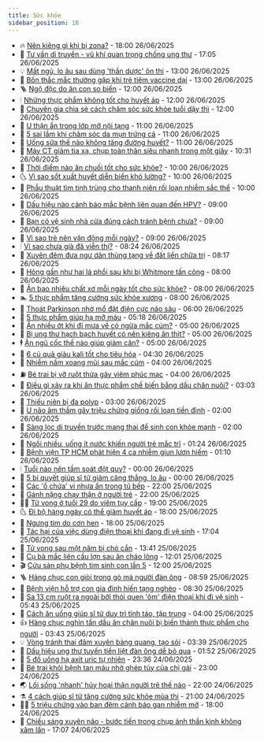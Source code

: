 ```yaml
---
title: Sức khỏe
sidebar_position: 10
---
```


<!-- vnexpress-suc-khoe:START -->
- 🔥 [Nên kiêng gì khi bị zona?](https://vnexpress.net/suc-khoe-cam-nang-nen-kieng-gi-khi-bi-zona-4906442.html) - 18:00 26/06/2025
- 🥰 [Tư vấn di truyền - vũ khí quan trọng chống ung thư](https://vnexpress.net/tu-van-di-truyen-vu-khi-quan-trong-chong-ung-thu-4906082.html) - 17:05 26/06/2025
- 💡 [Mất ngủ, lo âu sau dùng &#39;thần dược&#39; ôn thi](https://vnexpress.net/mat-ngu-lo-au-sau-dung-than-duoc-on-thi-4904940.html) - 13:00 26/06/2025
- 🤗 [Bốn thắc mắc thường gặp khi trẻ tiêm vaccine dại](https://vnexpress.net/bon-thac-mac-thuong-gap-khi-tre-tiem-vaccine-dai-4906746.html) - 13:00 26/06/2025
- 🪜 [Ngộ độc do ăn con so biển](https://vnexpress.net/ngo-doc-do-an-con-so-bien-4906588.html) - 12:00 26/06/2025
- 🕯 [Những thực phẩm không tốt cho huyết áp](https://vnexpress.net/nhung-thuc-pham-khong-tot-cho-huyet-ap-4906683.html) - 12:00 26/06/2025
- 🤭 [Chuyên gia chia sẻ cách chăm sóc sức khỏe tuổi dậy thì](https://vnexpress.net/chuyen-gia-chia-se-cach-cham-soc-suc-khoe-tuoi-day-thi-4906658.html) - 12:00 26/06/2025
- 👀 [U thận ẩn trong lớp mỡ nội tạng](https://vnexpress.net/u-than-an-trong-lop-mo-noi-tang-4906692.html) - 11:00 26/06/2025
- 🌋 [5 sai lầm khi chăm sóc da mụn trứng cá](https://vnexpress.net/5-sai-lam-khi-cham-soc-da-mun-trung-ca-4906687.html) - 11:00 26/06/2025
- 🫶 [Uống sữa thế nào không tăng đường huyết?](https://vnexpress.net/uong-sua-the-nao-khong-tang-duong-huyet-4906666.html) - 11:00 26/06/2025
- 🦆 [Máy CT giảm tia xạ, chụp toàn thân siêu nhanh trong một giây](https://vnexpress.net/may-ct-giam-tia-xa-chup-toan-than-sieu-nhanh-trong-mot-giay-4906643.html) - 10:31 26/06/2025
- 🚀 [Thời điểm nào ăn chuối tốt cho sức khỏe?](https://vnexpress.net/thoi-diem-nao-an-chuoi-tot-cho-suc-khoe-4906661.html) - 10:00 26/06/2025
- 🌜 [Vì sao sốt xuất huyết diễn biến khó lường?](https://vnexpress.net/vi-sao-sot-xuat-huyet-dien-bien-kho-luong-4906599.html) - 10:00 26/06/2025
- 🧰 [Phẫu thuật tìm tinh trùng cho thanh niên rối loạn nhiễm sắc thể](https://vnexpress.net/phau-thuat-tim-tinh-trung-cho-thanh-nien-roi-loan-nhiem-sac-the-4906481.html) - 10:00 26/06/2025
- 💫 [Dấu hiệu nào cảnh báo mắc bệnh liên quan đến HPV?](https://vnexpress.net/dau-hieu-nao-canh-bao-mac-benh-lien-quan-den-hpv-4906638.html) - 09:00 26/06/2025
- 🌝 [Bạn có vệ sinh nhà cửa đúng cách tránh bệnh chưa?](https://vnexpress.net/ban-co-ve-sinh-nha-cua-dung-cach-tranh-benh-chua-4906623.html) - 09:00 26/06/2025
- 🗽 [Vì sao trẻ nên vận động mỗi ngày?](https://vnexpress.net/vi-sao-tre-nen-van-dong-moi-ngay-4906597.html) - 09:00 26/06/2025
- 🕯 [Vì sao chưa già đã viễn thị?](https://vnexpress.net/vi-sao-chua-gia-da-vien-thi-4906612.html) - 08:24 26/06/2025
- 🦅 [Xuyên đêm đưa ngư dân thủng tạng về đất liền chữa trị](https://vnexpress.net/xuyen-dem-dua-ngu-dan-thung-tang-ve-dat-lien-chua-tri-4906615.html) - 08:17 26/06/2025
- 🦆 [Hỏng gần như hai lá phổi sau khi bị Whitmore tấn công](https://vnexpress.net/hong-gan-nhu-hai-la-phoi-sau-khi-bi-whitmore-tan-cong-4906426.html) - 08:00 26/06/2025
- 🎊 [Ăn bao nhiêu chất xơ mỗi ngày tốt cho sức khỏe?](https://vnexpress.net/an-bao-nhieu-chat-xo-moi-ngay-tot-cho-suc-khoe-4906579.html) - 08:00 26/06/2025
- 🏊 [5 thực phẩm tăng cường sức khỏe xương](https://vnexpress.net/5-thuc-pham-tang-cuong-suc-khoe-xuong-4906566.html) - 08:00 26/06/2025
- 📝 [Thoát Parkinson nhờ mổ đặt điện cực não sâu](https://vnexpress.net/thoat-parkinson-nho-mo-dat-dien-cuc-nao-sau-4906290.html) - 06:00 26/06/2025
- 💯 [5 thực phẩm giúp hạ mỡ máu](https://vnexpress.net/suc-khoe-cam-nang-5-thuc-pham-giup-ha-mo-mau-4906013.html) - 05:18 26/06/2025
- 🌊 [Ăn nhiều ớt khi đi mưa về có ngừa mắc cúm?](https://vnexpress.net/an-nhieu-ot-khi-di-mua-ve-co-ngua-mac-cum-4906523.html) - 05:00 26/06/2025
- 🚀 [Bị ung thư hạch bạch huyết có nên kiêng ăn thịt?](https://vnexpress.net/bi-ung-thu-hach-bach-huyet-co-nen-kieng-an-thit-4906492.html) - 05:00 26/06/2025
- 🕴 [Ăn ngũ cốc thế nào giúp giảm cân?](https://vnexpress.net/an-ngu-coc-the-nao-giup-giam-can-4906440.html) - 05:00 26/06/2025
- 🗽 [6 củ quả giàu kali tốt cho tiêu hóa](https://vnexpress.net/6-cu-qua-giau-kali-tot-cho-tieu-hoa-4906459.html) - 04:30 26/06/2025
- 🎡 [Nhiễm nấm xoang mũi sau mắc cúm](https://vnexpress.net/nhiem-nam-xoang-mui-sau-mac-cum-4906447.html) - 04:00 26/06/2025
- ⛽️ [Bé trai bị vỡ ruột thừa gây viêm phúc mạc](https://vnexpress.net/be-trai-bi-vo-ruot-thua-gay-viem-phuc-mac-4906434.html) - 04:00 26/06/2025
- 🦆 [Điều gì xảy ra khi ăn thực phẩm chế biến bằng dầu chăn nuôi?](https://vnexpress.net/dieu-gi-xay-ra-khi-an-thuc-pham-che-bien-bang-dau-chan-nuoi-4906418.html) - 03:03 26/06/2025
- 🤩 [Thiếu niên bị đa polyp](https://vnexpress.net/thieu-nien-bi-da-polyp-4906400.html) - 03:00 26/06/2025
- 🦒 [U não âm thầm gây triệu chứng giống rối loạn tiền đình](https://vnexpress.net/u-nao-am-tham-gay-trieu-chung-giong-roi-loan-tien-dinh-4906373.html) - 02:00 26/06/2025
- 💫 [Sàng lọc di truyền trước mang thai để sinh con khỏe mạnh](https://vnexpress.net/sang-loc-di-truyen-truoc-mang-thai-de-sinh-con-khoe-manh-4906372.html) - 02:00 26/06/2025
- 🐘 [Ngồi nhiều, uống ít nước khiến người trẻ mắc trĩ](https://vnexpress.net/ngoi-nhieu-uong-it-nuoc-khien-nguoi-tre-mac-tri-4906202.html) - 01:24 26/06/2025
- 🚀 [Bệnh viện TP HCM phát hiện 4 ca nhiễm giun lươn hiếm](https://vnexpress.net/benh-vien-tp-hcm-phat-hien-4-ca-nhiem-giun-luon-hiem-4906282.html) - 01:10 26/06/2025
- 🕯 [Tuổi nào nên tầm soát đột quỵ?](https://vnexpress.net/suc-khoe-cam-nang-tuoi-nao-nen-tam-soat-dot-quy-4905791.html) - 00:00 26/06/2025
- 🦏 [5 bí quyết giúp sĩ tử giảm căng thẳng, lo âu](https://vnexpress.net/5-bi-quyet-giup-si-tu-giam-cang-thang-lo-au-4905505.html) - 00:00 26/06/2025
- 🦄 [Các &#39;ổ chứa&#39; vi nhựa ẩn trong tủ bếp](https://vnexpress.net/cac-o-chua-vi-nhua-an-trong-tu-bep-4905989.html) - 22:00 25/06/2025
- 🦒 [Gánh nặng chạy thận ở người trẻ](https://vnexpress.net/ganh-nang-chay-than-o-nguoi-tre-4905382.html) - 22:00 25/06/2025
- 👨‍🏫 [Tử vong ở tuổi 29 do viêm tụy cấp](https://vnexpress.net/tu-vong-o-tuoi-29-do-viem-tuy-cap-4905950.html) - 19:00 25/06/2025
- 🌜 [Đi bộ hàng ngày có thể giảm huyết áp](https://vnexpress.net/suc-khoe-cam-nang-di-bo-hang-ngay-co-the-giam-huyet-ap-4905527.html) - 18:00 25/06/2025
- 🚀 [Ngưng tim do cơn hen](https://vnexpress.net/ngung-tim-do-con-hen-4905907.html) - 18:00 25/06/2025
- 💃 [Tác hại của việc dùng điện thoại khi đang đi vệ sinh](https://vnexpress.net/tac-hai-cua-viec-dung-dien-thoai-khi-dang-di-ve-sinh-4905315.html) - 17:04 25/06/2025
- 💯 [Tử vong sau một năm bị chó cắn](https://vnexpress.net/tu-vong-sau-mot-nam-bi-cho-can-4906274.html) - 13:41 25/06/2025
- 🤔 [Cụ bà mắc liên cầu lợn sau ăn cháo lòng](https://vnexpress.net/cu-ba-mac-lien-cau-lon-sau-an-chao-long-4906249.html) - 12:01 25/06/2025
- 🎬 [Cứu sản phụ bệnh tim sinh con lần 5](https://vnexpress.net/cuu-san-phu-benh-tim-sinh-con-lan-5-4906072.html) - 12:00 25/06/2025
- 🪜 [Hàng chục con giòi trong gò má người đàn ông](https://vnexpress.net/hang-chuc-con-gioi-trong-go-ma-nguoi-dan-ong-4906112.html) - 08:59 25/06/2025
- 🦣 [Bệnh viện hỗ trợ con gia đình hiến tạng nghèo](https://vnexpress.net/benh-vien-ho-tro-con-gia-dinh-hien-tang-ngheo-4906077.html) - 08:30 25/06/2025
- 🧐 [Sa 13 cm ruột ra ngoài bởi thói quen &#39;ôm&#39; điện thoại khi đi vệ sinh](https://vnexpress.net/sa-13-cm-ruot-ra-ngoai-boi-thoi-quen-om-dien-thoai-khi-di-ve-sinh-4905776.html) - 05:43 25/06/2025
- 🤡 [Cách ăn uống giúp sĩ tử duy trì tỉnh táo, tập trung](https://vnexpress.net/cach-an-uong-giup-si-tu-duy-tri-tinh-tao-tap-trung-4905477.html) - 04:00 25/06/2025
- 👍 [Hàng chục nghìn tấn dầu ăn chăn nuôi bị biến thành thực phẩm cho người](https://vnexpress.net/hang-chuc-nghin-tan-dau-an-chan-nuoi-bi-bien-thanh-thuc-pham-cho-nguoi-4905870.html) - 03:43 25/06/2025
- 💡 [Vòng tránh thai đâm xuyên bàng quang, tạo sỏi](https://vnexpress.net/vong-tranh-thai-dam-xuyen-bang-quang-tao-soi-4905894.html) - 03:39 25/06/2025
- 💯 [Dấu hiệu ung thư tuyến tiền liệt đàn ông dễ bỏ qua](https://vnexpress.net/suc-khoe-cam-nang-dau-hieu-ung-thu-tuyen-tien-liet-dan-ong-de-bo-qua-4905740.html) - 01:52 25/06/2025
- 🧠 [5 đồ uống hạ axit uric tự nhiên](https://vnexpress.net/suc-khoe-cam-nang-5-do-uong-ha-axit-uric-tu-nhien-4905468.html) - 23:36 24/06/2025
- 🎡 [Bé trai khỏi bệnh tan máu nhờ ghép tủy của chị gái](https://vnexpress.net/be-trai-khoi-benh-tan-mau-nho-ghep-tuy-cua-chi-gai-4904894.html) - 23:00 24/06/2025
- 🌏 [Lối sống &#39;nhanh&#39; hủy hoại thận người trẻ thế nào](https://vnexpress.net/loi-song-nhanh-huy-hoai-than-nguoi-tre-the-nao-4904409.html) - 22:00 24/06/2025
- ⚗️ [4 cách giúp sĩ tử tăng cường sức khỏe mùa thi](https://vnexpress.net/4-cach-giup-si-tu-tang-cuong-suc-khoe-mua-thi-4905504.html) - 21:00 24/06/2025
- 👨‍🏫 [5 triệu chứng vào ban đêm cảnh báo gan nhiễm mỡ](https://vnexpress.net/suc-khoe-cam-nang-5-trieu-chung-vao-ban-dem-canh-bao-gan-nhiem-mo-4905565.html) - 18:00 24/06/2025
- 🤖 [Chiếu sáng xuyên não - bước tiến trong chụp ảnh thần kinh không xâm lấn](https://vnexpress.net/chieu-sang-xuyen-nao-buoc-tien-trong-chup-anh-than-kinh-khong-xam-lan-4905558.html) - 17:07 24/06/2025<!-- vnexpress-suc-khoe:END -->
